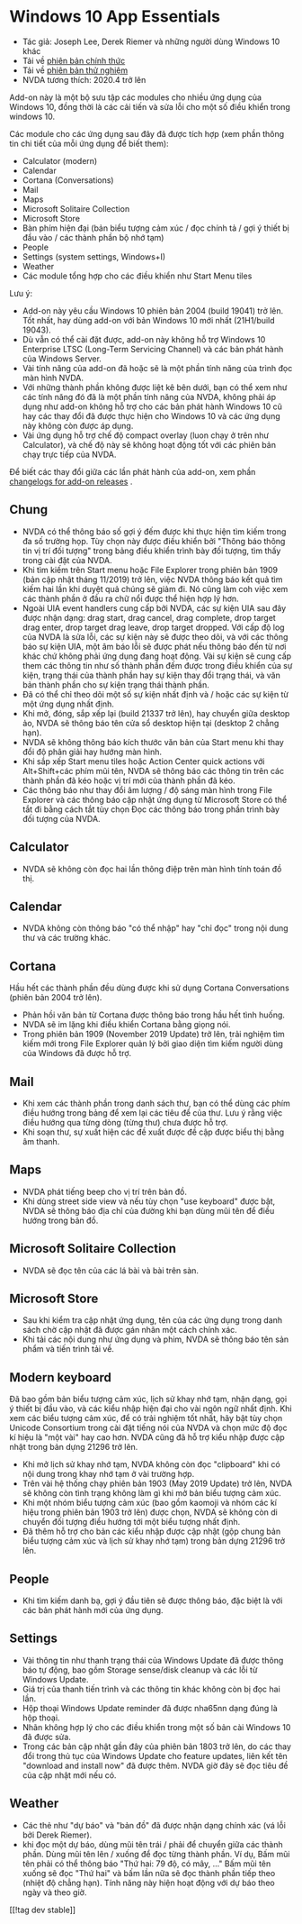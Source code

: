 # Windows 10 App Essentials #

* Tác giả: Joseph Lee, Derek Riemer và những người dùng Windows 10 khác
* Tải về [phiên bản chính thức][1]
* Tải về [phiên bản thử nghiệm][2]
* NVDA tương thích: 2020.4 trở lên

Add-on này là một bộ sưu tập các modules cho nhiều ứng dụng của Windows 10,
đồng thời là các cải tiến và sửa lỗi cho một số điều khiển trong windows 10.

Các module cho các ứng dụng sau đây đã được tích hợp (xem phần thông tin chi
tiết của mỗi ứng dụng để biết them):

* Calculator (modern)
* Calendar
* Cortana (Conversations)
* Mail
* Maps
* Microsoft Solitaire Collection
* Microsoft Store
* Bàn phím hiện đại (bản biểu tượng cảm xúc / đọc chính tả / gợi ý thiết bị
  đầu vào / các thành phần bộ nhớ tạm)
* People
* Settings (system settings, Windows+I)
* Weather
* Các module tổng hợp cho các điều khiển như Start Menu tiles

Lưu ý:

* Add-on này yêu cầu Windows 10 phiên bản 2004 (build 19041) trở lên. Tốt
  nhất, hay dùng add-on với bản Windows 10 mới nhất (21H1/build 19043).
* Dù vẫn có thể cài đặt được, add-on này không hỗ trợ Windows 10 Enterprise
  LTSC (Long-Term Servicing Channel) và các bản phát hành của Windows
  Server.
* Vài tính năng của add-on đã hoặc sẽ là một phần tính năng của trình đọc
  màn hình NVDA.
* Với những thành phần không được liệt kê bên dưới, bạn có thể xem như các
  tính năng đó đã là một phần tính năng của NVDA, không phải áp dụng như
  add-on không hỗ trợ cho các bản phát hành Windows 10 cũ hay các thay đổi
  đã được thực hiện cho Windows 10 và các ứng dụng này không còn được áp
  dụng.
* Vài ứng dụng hỗ trợ chế độ compact overlay (luon chạy ở trên như
  Calculator), và chế độ này sẽ không hoạt động tốt với các phiên bản chạy
  trực tiếp của NVDA.

Để biết các thay đổi giữa các lần phát hành của add-on, xem phần [changelogs
for add-on releases][3] .

## Chung

* NVDA có thể thông báo số gợi ý đếm được khi thực hiện tìm kiếm trong đa số
  trường họp. Tùy chọn này được điều khiển bởi "Thông báo thông tin vị trí
  đối tượng" trong bảng điều khiển trình bày đối tượng, tìm thấy trong cài
  đặt của NVDA.
* Khi tìm kiếm trên Start menu hoặc File Explorer trong phiên bản 1909 (bản
  cập nhật tháng 11/2019) trở lên, việc NVDA thông báo kết quả tìm kiếm hai
  lần khi duyệt quả chúng sẽ giảm đi. Nó cũng làm coh việc xem các thành
  phần ở đầu ra chữ nổi được thể hiện hợp lý hơn.
* Ngoài UIA event handlers cung cấp bởi NVDA, các sự kiện UIA sau đây được
  nhận dạng: drag start, drag cancel, drag complete, drop target drag enter,
  drop target drag leave, drop target dropped. Với cấp độ log của NVDA là
  sửa lỗi, các sự kiện này sẽ được theo dõi, và với các thông báo sự kiện
  UIA, một âm báo lỗi sẽ được phát nếu thông báo đến từ nơi khác chứ không
  phải ứng dụng đang hoạt động. Vài sự kiện sẽ cung cấp them các thông tin
  như số thành phần đếm được trong điều khiển của sự kiện, trạng thái của
  thành phần hay sự kiện thay đổi trạng thái, và văn bản thành phần cho sự
  kiện trạng thái thành phần.
* Đã có thể chỉ theo dõi một số sự kiện nhất định và / hoặc các sự kiện từ
  một ứng dụng nhất định.
* Khi mở, đóng, sắp xếp lại (build 21337 trở lên), hay chuyển giữa desktop
  ảo, NVDA sẽ thông báo tên cửa sổ desktop hiện tại (desktop 2 chẳng hạn).
* NVDA sẽ không thông báo kích thước văn bản của Start menu khi thay đổi độ
  phân giải hay hướng màn hình.
* Khi sắp xếp Start menu tiles hoặc Action Center quick actions với
  Alt+Shift+các phím mũi tên, NVDA sẽ thông báo các thông tin trên các thành
  phần đã kéo hoặc vị trí mới của thành phần đã kéo.
* Các thông báo như thay đổi âm lượng / độ sáng màn hình trong File Explorer
  và các thông báo cập nhật ứng dụng từ Microsoft Store có thể tắt đi bằng
  cách tắt tùy chọn Đọc các thông báo trong phần trình bày đối tượng của
  NVDA.

## Calculator

* NVDA sẽ không còn đọc hai lần thông điệp trên màn hình tính toán đồ thị.

## Calendar

* NVDA không còn thông báo "có thể nhập" hay "chỉ đọc" trong nội dung thư và
  các trường khác.

## Cortana

Hầu hết các thành phần đều dùng được khi sử dụng Cortana Conversations
(phiên bản 2004 trở lên).

* Phản hồi văn bản từ Cortana được thông báo trong hầu hết tình huống.
* NVDA sẽ im lặng khi điều khiển Cortana bằng giọng nói.
* Trong phiên bản 1909 (November 2019 Update) trở lên, trải nghiệm tìm kiếm
  mới trong File Explorer quản lý bởi giao diện tìm kiếm người dùng của
  Windows đã được hỗ trợ.

## Mail

* Khi xem các thành phần trong danh sách thư, bạn có thể dùng các phím điều
  hướng trong bảng để xem lại các tiêu để của thư. Lưu ý rằng việc điều
  hướng qua từng dòng (từng thư) chưa được hỗ trợ.
* Khi soạn thư, sự xuất hiện các đề xuất được đề cập được biểu thị bằng âm
  thanh.

## Maps

* NVDA phát tiếng beep cho vị trí trên bản đồ.
* Khi dùng  street side view và nếu tùy chọn "use keyboard" được bật, NVDA
  sẽ thông báo địa chỉ của đường khi bạn dùng mũi tên để điều hướng trong
  bản đồ.

## Microsoft Solitaire Collection

* NVDA sẽ đọc tên của các lá bài và bài trên sàn.

## Microsoft Store

* Sau khi kiểm tra cập nhật ứng dụng, tên của các ứng dụng trong danh sách
  chờ cập nhật đã được gán nhãn một cách chính xác.
* Khi tải các nội dung như ứng dụng và phim, NVDA sẽ thông báo tên sản phẩm
  và tiến trình tải về.

## Modern keyboard

Đã bao gồm bản biểu tượng cảm xúc, lịch sử khay nhớ tạm, nhận dạng, gọi ý
thiết bị đầu vào, và các kiểu nhập hiện đại cho vài ngôn ngữ nhất định. Khi
xem các biểu tượng cảm xúc, để có trải nghiệm tốt nhất, hãy bật tùy chọn
Unicode Consortium trong cài đặt tiếng  nói của NVDA và chọn mức độ đọc kí
hiệu là  "một vài" hay cao hơn. NVDA cũng đã hỗ trợ kiểu nhập được cập nhật
trong  bản dựng 21296 trở lên.

* Khi mở lịch sử khay nhớ tạm, NVDA không còn đọc "clipboard" khi có nội
  dung trong khay nhớ tạm ở vài trường hợp.
* Trên vài hệ thống chạy phiên bản 1903 (May 2019 Update) trở lên, NVDA sẽ
  không còn tình trạng không làm gì khi mở bản biểu tượng cảm xúc.
* Khi một nhóm biểu tượng cảm xúc (bao gồm kaomoji và nhóm các kí hiệu trong
  phiên bản 1903 trở lên) được chọn, NVDA sẽ không còn di chuyển đối tượng
  điều hướng tới một biểu tượng nhất định.
* Đã thêm hỗ trợ cho bản các kiểu nhập được cập nhật (gộp chung bản biểu
  tượng cảm xúc và lịch sử khay nhớ tạm) trong bản dựng 21296 trở lên.

## People

* Khi tìm kiếm danh bạ, gợi ý đầu tiên sẽ được thông báo, đặc biệt là với
  các bản phát hành mới của ứng dụng.

## Settings

* Vài thông tin như thanh trạng thái của Windows Update đã được thông báo tự
  động, bao gồm Storage sense/disk cleanup và các lỗi từ Windows Update.
* Giá trị của thanh tiến trình và các thông tin khác không còn bị đọc hai
  lần.
* Hộp thoại Windows Update reminder đã được nha65nn dạng đúng là hộp thoại.
* Nhãn không hợp lý cho các điều khiển trong một số bản cài Windows 10 đã
  được sửa.
* Trong các bản cập nhật gần đây của phiên bản 1803 trở lên, do các thay đổi
  trong thủ tục của Windows Update cho feature updates, liên kết tên
  "download and install now" đã được thêm. NVDA giờ đây sẽ đọc tiêu đề của
  cập nhật mới nếu có.

## Weather

* Các thẻ như "dự báo" và "bản đồ" đã được nhận dạng chính xác (vá lỗi bởi
  Derek Riemer).
* khi đọc một dự báo, dùng mũi tên trái / phải để chuyển giữa các thành
  phần. Dùng mũi tên lên / xuống để đọc từng thành phần. Ví dụ, Bấm mũi tên
  phải có thể thông báo "Thứ hai: 79 độ, có mây, ..." Bấm mũi tên xuống sẽ
  đọc "Thứ hai" và bấm lần nữa sẽ đọc thành phần tiếp theo (nhiệt độ chẳng
  hạn). Tính năng này hiện hoạt động với dự báo theo ngày và theo giờ.

[[!tag dev stable]]

[1]: https://addons.nvda-project.org/files/get.php?file=w10

[2]: https://addons.nvda-project.org/files/get.php?file=w10-dev

[3]: https://github.com/josephsl/wintenapps/wiki/w10changelog
